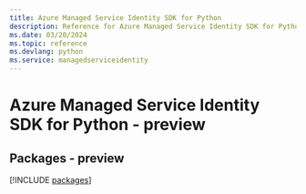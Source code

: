 ```yaml
---
title: Azure Managed Service Identity SDK for Python
description: Reference for Azure Managed Service Identity SDK for Python
ms.date: 03/20/2024
ms.topic: reference
ms.devlang: python
ms.service: managedserviceidentity
---
```

# Azure Managed Service Identity SDK for Python - preview
## Packages - preview
[!INCLUDE [packages](managed-service-identity-index.md)]